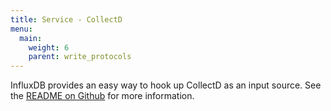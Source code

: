 ```yaml
---
title: Service - CollectD
menu:
  main:
    weight: 6
    parent: write_protocols
---
```


InfluxDB provides an easy way to hook up CollectD as an input source. See the [README on Github](https://github.com/influxdb/influxdb/blob/master/services/collectd/README.md) for more information.
